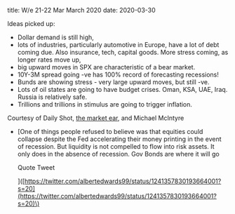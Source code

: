 title:  W/e 21-22 Mar March 2020
date: 2020-03-30

Ideas picked up:

* Dollar demand is still high,
* lots of industries, particularly automotive in Europe, have a lot of debt coming due. Also insurance, tech, capital goods. More stress coming, as longer rates move up,
* big upward moves in SPX are characteristic of a bear market.
* 10Y-3M spread going -ve has 100% record of forecasting recessions!
* Bunds are showing stress - very large upward moves, but still -ve.
* Lots of oil states are going to have budget crises. Oman, KSA, UAE, Iraq. Russia is relatively safe.
* Trillions and trillions in stimulus are going to trigger inflation.

Courtesy of Daily Shot, [the market ear](https://themarketear.com/), and Michael McIntyre

* \[One of things people refused to believe was that equities could collapse despite the Fed accelerating their money printing in the event of recession. But liquidity is not compelled to flow into risk assets. It only does in the absence of recession. Gov Bonds are where it will go

  Quote Tweet

  \]\([https://twitter.com/albertedwards99/status/1241357830193664001?s=20](https://twitter.com/albertedwards99/status/1241357830193664001?s=20)\)

